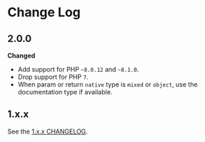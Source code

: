 # Change Log

## 2.0.0

**Changed**

- Add support for PHP `~8.0.12` and `~8.1.0`.
- Drop support for PHP `7`.
- When param or return `native` type is `mixed` or `object`, use the documentation type if available.

## 1.x.x

See the [1.x.x CHANGELOG](https://github.com/paul-thebaud/phpunitgen-core/blob/1.x.x/CHANGELOG.md).
